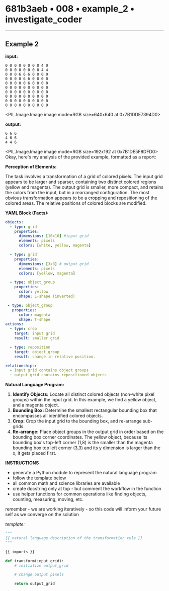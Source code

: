 # 681b3aeb • 008 • example_2 • investigate_coder

---

## Example 2

**input:**
```
0 0 0 0 0 0 0 0 4 0
0 0 0 0 0 0 0 0 4 4
0 0 0 6 6 6 0 0 0 0
0 0 0 0 6 6 0 0 0 0
0 0 0 0 0 6 0 0 0 0
0 0 0 0 0 0 0 0 0 0
0 0 0 0 0 0 0 0 0 0
0 0 0 0 0 0 0 0 0 0
0 0 0 0 0 0 0 0 0 0
0 0 0 0 0 0 0 0 0 0
```

<PIL.Image.Image image mode=RGB size=640x640 at 0x7B1DDE7394D0>

**output:**
```
6 6 6
4 6 6
4 4 6
```

<PIL.Image.Image image mode=RGB size=192x192 at 0x7B1DE5F8DFD0>
Okay, here's my analysis of the provided example, formatted as a report:

**Perception of Elements:**

The task involves a transformation of a grid of colored pixels. The input grid appears to be larger and sparser, containing two distinct colored regions (yellow and magenta). The output grid is smaller, more compact, and retains the colors from the input, but in a rearranged configuration. The most obvious transformation appears to be a cropping and repositioning of the colored areas. The relative positions of colored blocks are modified.

**YAML Block (Facts):**


```yaml
objects:
  - type: grid
    properties:
      dimensions: [10x10] #input grid
      elements: pixels
      colors: [white, yellow, magenta]

  - type: grid
    properties:
      dimensions: [3x3] # output grid
      elements: pixels
      colors: [yellow, magenta]

  - type: object_group
    properties:
      color: yellow
      shape: L-shape (inverted)

 - type: object_group
   properties:
      color: magenta
      shape: T-shape
actions:
  - type: crop
    target: input grid
    result: smaller grid

  - type: reposition
    target: object_group
    result: change in relative position.

relationships:
  - input grid contains object groups
  - output grid contains repositioned objects
```


**Natural Language Program:**

1.  **Identify Objects:** Locate all distinct colored objects (non-white pixel groups) within the input grid. In this example, we find a yellow object, and a magenta object.
2.  **Bounding Box:** Determine the smallest rectangular bounding box that encompasses all identified colored objects.
3.  **Crop:** Crop the input grid to the bounding box, and re-arrange sub-grids.
4. **Re-arrange:** Place object groups in the output grid in order based on the bounding box corner coordinates.
    The yellow object, because its bounding box's top-left corner (1,8) is the smaller than the magenta bounding box top left corner (3,3) and its y dimension is larger than the x, it gets placed first.


**INSTRUCTIONS**

- generate a Python module to represent the natural language program 
- follow the template below
- all common math and science libraries are available
- create docstring only at top - but comment the workflow in the function
- use helper functions for common operations like finding objects, counting,
  measuring, moving, etc. 

remember - we are working iteratively - so this code will inform your future
self as we converge on the solution

*template:*

```python
"""
{{ natural language description of the transformation rule }}
"""

{{ imports }}

def transform(input_grid):
    # initialize output_grid

    # change output pixels 

    return output_grid

```
